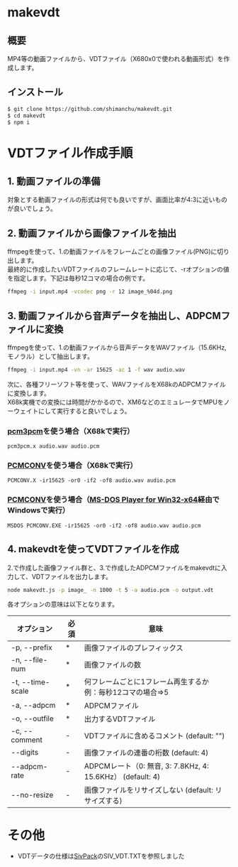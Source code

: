 # makevdt

## 概要
MP4等の動画ファイルから、VDTファイル（X680x0で使われる動画形式）を作成します。

## インストール
```bash
$ git clone https://github.com/shimanchu/makevdt.git
$ cd makevdt
$ npm i
```

# VDTファイル作成手順

## 1. 動画ファイルの準備
対象とする動画ファイルの形式は何でも良いですが、画面比率が4:3に近いものが良いでしょう。

## 2. 動画ファイルから画像ファイルを抽出
ffmpegを使って、1.の動画ファイルをフレームごとの画像ファイル(PNG)に切り出します。\
最終的に作成したいVDTファイルのフレームレートに応じて、-rオプションの値を指定します。下記は毎秒12コマの場合の例です。

```bash
ffmpeg -i input.mp4 -vcodec png -r 12 image_%04d.png
```

## 3. 動画ファイルから音声データを抽出し、ADPCMファイルに変換

ffmpegを使って、1.の動画ファイルから音声データをWAVファイル（15.6KHz, モノラル）として抽出します。
```bash
ffmpeg -i input.mp4 -vn -ar 15625 -ac 1 -f wav audio.wav
```
次に、各種フリーソフト等を使って、WAVファイルをX68kのADPCMファイルに変換します。\
X68k実機での変換には時間がかかるので、XM6などのエミュレータでMPUをノーウェイトにして実行すると良いでしょう。

### [pcm3pcm](https://www.vector.co.jp/soft/dl/x68/art/se019752.html)を使う場合（X68kで実行）
```dos
pcm3pcm.x audio.wav audio.pcm
```

### [PCMCONV](https://www.vector.co.jp/soft/dos/art/se004506.html)を使う場合（X68kで実行）
```dos
PCMCONV.X -ir15625 -or0 -if2 -of8 audio.wav audio.pcm
```

### [PCMCONV](https://www.vector.co.jp/soft/dos/art/se004506.html)を使う場合（[MS-DOS Player for Win32-x64](http://takeda-toshiya.my.coocan.jp/)経由でWindowsで実行）
```dos
MSDOS PCMCONV.EXE -ir15625 -or0 -if2 -of8 audio.wav audio.pcm
```

## 4. makevdtを使ってVDTファイルを作成
2.で作成した画像ファイル群と、3.で作成したADPCMファイルをmakevdtに入力して、VDTファイルを出力します。

```bash
node makevdt.js -p image_ -n 1000 -t 5 -a audio.pcm -o output.vdt
```

各オプションの意味は以下となります。

|オプション|必須|意味|
|-|-|-|
|-p, --prefix|\*|画像ファイルのプレフィックス|
|-n, --file-num|\*|画像ファイルの数|
|-t, --time-scale|\*|何フレームごとに1フレーム再生するか<br>例：毎秒12コマの場合⇒5 |
|-a, --adpcm|\*|ADPCMファイル|
|-o, --outfile|\*|出力するVDTファイル|
|-c, --comment|-|VDTファイルに含めるコメント (default: "")|
|--digits|-|画像ファイルの連番の桁数 (default: 4)|
|--adpcm-rate|-|ADPCMレート（0: 無音, 3: 7.8KHz, 4: 15.6KHz） (default: 4)|
|--no-resize|-|画像ファイルをリサイズしない (default: リサイズする)|

# その他

- VDTデータの仕様は[SivPack](https://www.vector.co.jp/soft/x68/art/se027692.html)のSIV_VDT.TXTを参照しました
